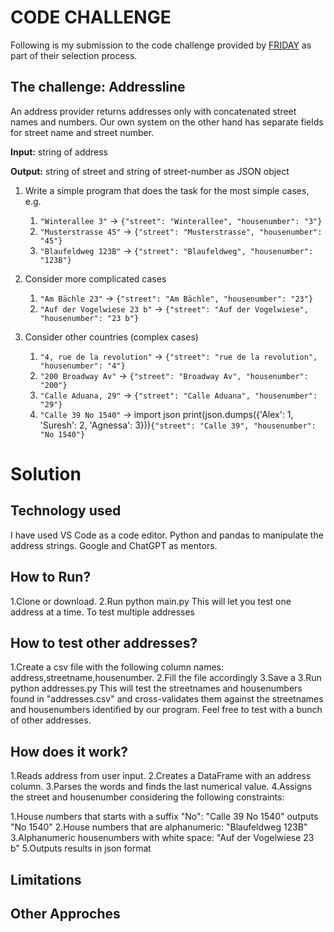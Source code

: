 # CODE CHALLENGE
Following is my submission to the code challenge provided by [FRIDAY](https://www.friday.de/) as part of their selection process.
## The challenge: Addressline
An address provider returns addresses only with concatenated street names and numbers. Our own system on the other hand has separate fields for street name and street number.

**Input:** string of address

**Output:** string of street and string of street-number as JSON object

1. Write a simple program that does the task for the most simple cases, e.g.
   1. `"Winterallee 3"` -> `{"street": "Winterallee", "housenumber": "3"}`
   2. `"Musterstrasse 45"` -> `{"street": "Musterstrasse", "housenumber": "45"}`
   3. `"Blaufeldweg 123B"` -> `{"street": "Blaufeldweg", "housenumber": "123B"}`

2. Consider more complicated cases
   1. `"Am Bächle 23"` -> `{"street": "Am Bächle", "housenumber": "23"}`
   2. `"Auf der Vogelwiese 23 b"` -> `{"street": "Auf der Vogelwiese", "housenumber": "23 b"}`

3. Consider other countries (complex cases)
   1. `"4, rue de la revolution"` -> `{"street": "rue de la revolution", "housenumber": "4"}`
   2. `"200 Broadway Av"` -> `{"street": "Broadway Av", "housenumber": "200"}`
   3. `"Calle Aduana, 29"` -> `{"street": "Calle Aduana", "housenumber": "29"}`
   4. `"Calle 39 No 1540"` -> import json
print(json.dumps({'Alex': 1, 'Suresh': 2, 'Agnessa': 3}))`{"street": "Calle 39", "housenumber": "No 1540"}`
# Solution
## Technology used
I have used VS Code as a code editor.
Python and pandas to manipulate the address strings.
Google and ChatGPT as mentors.
## How to Run?
1.Clone or download.
2.Run python main.py
This will let you test one address at a time. To test multiple addresses
## How to test other addresses?
1.Create a csv file with the following column names: address,streetname,housenumber.
2.Fill the file accordingly
3.Save a
3.Run python addresses.py
This will test the streetnames and housenumbers found in "addresses.csv" and cross-validates them against the streetnames and housenumbers identified by our program.
Feel free to test with a bunch of other addresses.
## How does it work?
1.Reads address from user input.
2.Creates a DataFrame with an address column.
3.Parses the words and finds the last numerical value.
4.Assigns the street and housenumber considering the following constraints:

   1.House numbers that starts with a suffix "No":
   "Calle 39 No 1540" outputs "No 1540"
   2.House numbers that are alphanumeric:
   "Blaufeldweg 123B"
   3.Alphanumeric housenumbers with white space:
   "Auf der Vogelwiese 23 b"
5.Outputs results in json format
## Limitations
## Other Approches
